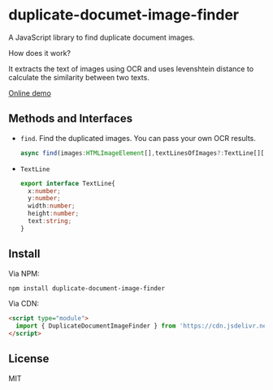 # duplicate-documet-image-finder

A JavaScript library to find duplicate document images.

How does it work?

It extracts the text of images using OCR and uses levenshtein distance to calculate the similarity between two texts.

[Online demo](https://tony-xlh.github.io/duplicate-document-image-finder/)

## Methods and Interfaces

* `find`. Find the duplicated images. You can pass your own OCR results.

    ```ts
    async find(images:HTMLImageElement[],textLinesOfImages?:TextLine[][],progressCallback?:any):Promise<HTMLImageElement[]>
    ```

* `TextLine`

    ```ts
    export interface TextLine{
      x:number;
      y:number;
      width:number;
      height:number;
      text:string;
    }
    ```

## Install 

Via NPM:

```bash
npm install duplicate-document-image-finder
```

Via CDN:

```html
<script type="module">
  import { DuplicateDocumentImageFinder } from 'https://cdn.jsdelivr.net/npm/duplicate-document-image-finder/dist/duplicate-document-image-finder.js';
</script>
```

## License

MIT